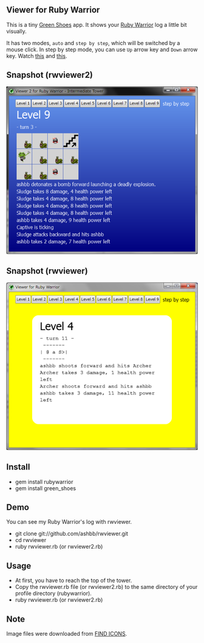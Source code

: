 Viewer for Ruby Warrior
----------------------

This is a tiny [Green Shoes](https://github.com/ashbb/green_shoes) app. 
It shows your [Ruby Warrior](https://github.com/ryanb/ruby-warrior) log a little bit visually. 

It has two modes, `auto` and `step by step`, which will be switched by a mouse click. 
In step by step mode, you can use `Up` arrow key and `Down` arrow key. 
Watch [this](http://www.rin-shun.com/shoes/rwviewer.swf.html) and [this](http://www.rin-shun.com/shoes/rwviewer2.swf.html).

Snapshot (rwviewer2)
--------------------

![rwviewer2.png](http://github.com/ashbb/rwviewer/raw/master/rwviewer2.png)

Snapshot (rwviewer)
--------------------

![rwviewer.png](http://github.com/ashbb/rwviewer/raw/master/rwviewer.png)

Install
-------

- gem install rubywarrior
- gem install green_shoes

Demo
----

You can see my Ruby Warrior's log with rwviewer.

- git clone git://github.com/ashbb/rwviewer.git
- cd rwviewer
- ruby rwviewer.rb (or rwviewer2.rb)

Usage
-----

- At first, you have to reach the top of the tower.
- Copy the rwviewer.rb file (or rwviewer2.rb) to the same directory of your profile directory (rubywarrior).
- ruby rwviewer.rb (or rwviewer2.rb)

Note
----

Image files were downloaded from [FIND ICONS](http://findicons.com/).
